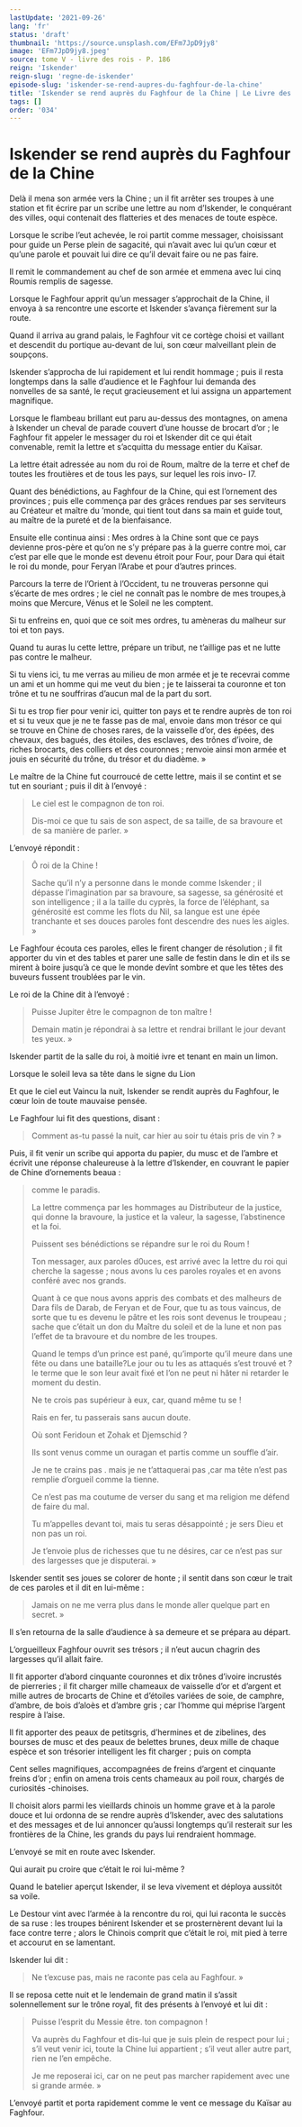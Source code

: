 ```yaml
---
lastUpdate: '2021-09-26'
lang: 'fr'
status: 'draft'
thumbnail: 'https://source.unsplash.com/EFm7JpD9jy8'
image: 'EFm7JpD9jy8.jpeg'
source: tome V - livre des rois - P. 186
reign: 'Iskender'
reign-slug: 'regne-de-iskender'
episode-slug: 'iskender-se-rend-aupres-du-faghfour-de-la-chine'
title: 'Iskender se rend auprès du Faghfour de la Chine | Le Livre des Rois | Shâhnâmeh'
tags: []
order: '034'
---
```


<!-- LTeX: language=fr -->

# Iskender se rend auprès du Faghfour de la Chine

Delà il mena son armée vers la Chine ; un il fit arrêter ses troupes à une station et fit écrire par un scribe une lettre au nom d’Iskender, le conquérant des villes, oqui contenait des flatteries et des menaces de toute espèce.

Lorsque le scribe l’eut achevée, le roi partit comme messager, choisissant pour guide un Perse plein de sagacité, qui n’avait avec lui qu’un cœur et qu’une parole et pouvait lui dire ce qu’il devait faire ou ne pas faire.

Il remit le commandement au chef de son armée et emmena avec lui cinq Roumis remplis de sagesse.

Lorsque le Faghfour apprit qu’un messager s’approchait de la Chine, il envoya à sa rencontre une escorte et Iskender s’avança fièrement sur la route.

Quand il arriva au grand palais, le Faghfour vit ce cortège choisi et vaillant et descendit du portique au-devant de lui, son cœur malveillant plein de soupçons.

Iskender s’approcha de lui rapidement et lui rendit hommage ; puis il resta longtemps dans la salle d’audience et le Faghfour lui demanda des nonvelles de sa santé, le reçut gracieusement et lui assigna un appartement magnifique.

Lorsque le flambeau brillant eut paru au-dessus des montagnes, on amena à Iskender un cheval de parade couvert d’une housse de brocart d’or ; le Faghfour fit appeler le messager du roi et Iskender dit ce qui était convenable, remit la lettre et s’acquitta du message entier du Kaïsar.

La lettre était adressée au nom du roi de Roum, maître de la terre et chef de toutes les froutières et de tous les pays, sur lequel les rois invo-
I7.

Quant des bénédictions, au Faghfour de la Chine, qui est l’ornement des provinces ; puis elle commença par des grâces rendues par ses serviteurs au Créateur et maître du ’monde, qui tient tout dans sa main et guide tout, au maître de la pureté et de la bienfaisance.

Ensuite elle continua ainsi : Mes ordres à la Chine sont que ce pays devienne pros-père et qu’on ne s’y prépare pas à la guerre contre moi, car c’est par elle que le monde est devenu étroit pour Four, pour Dara qui était le roi du monde, pour Feryan l’Arabe et pour d’autres princes.

Parcours la terre de l’Orient à l’Occident, tu ne trouveras personne qui s’écarte de mes ordres ; le ciel ne connaît pas le nombre de mes troupes,à moins que Mercure, Vénus et le Soleil ne les comptent.

Si tu enfreins en, quoi que ce soit mes ordres, tu amèneras du malheur sur toi et ton pays.

Quand tu auras lu cette lettre, prépare un tribut, ne t’aillige pas et ne lutte pas contre le malheur.

Si tu viens ici, tu me verras au milieu de mon armée et je te recevrai comme un ami et un homme qui me veut du bien ; je te laisserai ta couronne et ton trône et tu ne souffriras d’aucun mal de la part du sort.

Si tu es trop fier pour venir ici, quitter ton pays et te rendre auprès de ton roi et si tu veux que je ne te fasse pas de mal, envoie dans mon trésor ce qui se trouve en Chine de choses rares, de la vaisselle d’or, des épées, des chevaux, des bagués, des étoiles, des esclaves, des trônes d’ivoire, de riches brocarts, des colliers et des couronnes ; renvoie ainsi mon armée et jouis en sécurité du trône, du trésor et du diadème. »

Le maître de la Chine fut courroucé de cette lettre, mais il se contint et se tut en souriant ; puis il dit à l’envoyé :

> Le ciel est le compagnon de ton roi.
>
> Dis-moi ce que tu sais de son aspect, de sa taille, de sa bravoure et de sa manière de parler. »

L’envoyé répondit :

> Ô roi de la Chine !
>
> Sache qu’il n’y a personne dans le monde comme Iskender ; il dépasse l’imagination par sa bravoure, sa sagesse, sa générosité et son intelligence ; il a la taille du cyprès, la force de l’éléphant, sa générosité est comme les flots du Nil, sa langue est une épée tranchante et ses douces paroles font descendre des nues les aigles. »

Le Faghfour écouta ces paroles, elles le firent changer de résolution ; il fit apporter du vin et des tables et parer une salle de festin dans le din et ils se mirent à boire jusqu’à ce que le monde devînt sombre et que les têtes des buveurs fussent troublées par le vin.

Le roi de la Chine dit à l’envoyé :

> Puisse Jupiter être le compagnon de ton maître !
>
> Demain matin je répondrai à sa lettre et rendrai brillant le jour devant tes yeux. »

Iskender partit de la salle du roi, à moitié ivre et tenant en main un limon.

Lorsque le soleil leva sa tête dans le signe du Lion

Et que le ciel eut Vaincu la nuit, Iskender se rendit auprès du Faghfour, le cœur loin de toute mauvaise pensée.

Le Faghfour lui fit des questions, disant :

> Comment as-tu passé la nuit, car hier au soir tu étais pris de vin ? »

Puis, il fit venir un scribe qui apporta du papier, du musc et de l’ambre et écrivit une réponse chaleureuse à la lettre d’Iskender, en couvrant le papier de Chine d’ornements beaua :

> comme le paradis.
>
> La lettre commença par les hommages au Distributeur de la justice, qui donne la bravoure, la justice et la valeur, la sagesse, l’abstinence et la foi.
>
> Puissent ses bénédictions se répandre sur le roi du Roum !
>
> Ton messager, aux paroles d0uces, est arrivé avec la lettre du roi qui cherche la sagesse ; nous avons lu ces paroles royales et en avons conféré avec nos grands.
>
> Quant à ce que nous avons appris des combats et des malheurs de Dara fils de Darab, de Feryan et de Four, que tu as tous vaincus, de sorte que tu es devenu le pâtre et les rois sont devenus le troupeau ; sache que c’était un don du Maître du soleil et de la lune et non pas l’effet de ta bravoure et du nombre de les troupes.
>
> Quand le temps d’un prince est pané, qu’importe qu’il meure dans une fête ou dans une bataille?Le jour ou tu les as attaqués s’est trouvé et ?
le terme que le son leur avait fixé et l’on ne peut ni hâter ni retarder le moment du destin.
>
> Ne te crois pas supérieur à eux, car, quand même tu se !
>
> Rais en fer, tu passerais sans aucun doute.
>
> Où sont Feridoun et Zohak et Djemschid ?
>
> Ils sont venus comme un ouragan et partis comme un souffle d’air.
>
> Je ne te crains pas . mais je ne t’attaquerai pas ,car ma tête n’est pas remplie d’orgueil comme la tienne.
>
> Ce n’est pas ma coutume de verser du sang et ma religion me défend de faire du mal.
>
> Tu m’appelles devant toi, mais tu seras désappointé ; je sers Dieu et non pas un roi.
>
> Je t’envoie plus de richesses que tu ne désires, car ce n’est pas sur des largesses que je disputerai. »

Iskender sentit ses joues se colorer de honte ; il sentit dans son cœur le trait de ces paroles et il dit en lui-même :

> Jamais on ne me verra plus dans le monde aller quelque part en secret. »

Il s’en retourna de la salle d’audience à sa demeure et se prépara au départ.

L’orgueilleux Faghfour ouvrit ses trésors ; il n’eut aucun chagrin des largesses qu’il allait faire.

Il fit apporter d’abord cinquante couronnes et dix trônes d’ivoire incrustés de pierreries ; il fit charger mille chameaux de vaisselle d’or et d’argent et mille autres de brocarts de Chine et d’étoiles variées de soie, de camphre, d’ambre, de bois d’aloès et d’ambre gris ; car l’homme qui méprise l’argent respire à l’aise.

Il fit apporter des peaux de petitsgris, d’hermines et de zibelines, des bourses de musc et des peaux de belettes brunes, deux mille de chaque espèce et son trésorier intelligent les fit charger ; puis on compta

Cent selles magnifiques, accompagnées de freins d’argent et cinquante freins d’or ; enfin on amena trois cents chameaux au poil roux, chargés de curiosités -chinoises.

Il choisit alors parmi les vieillards chinois un homme grave et à la parole douce et lui ordonna de se rendre auprès d’Iskender, avec des salutations et des messages et de lui annoncer qu’aussi longtemps qu’il resterait sur les frontières de la Chine, les grands du pays lui rendraient hommage.

L’envoyé se mit en route avec Iskender.

Qui aurait pu croire que c’était le roi lui-même ?

Quand le batelier aperçut Iskender, il se leva vivement et déploya aussitôt sa voile.

Le Destour vint avec l’armée à la rencontre du roi, qui lui raconta le succès de sa ruse : les troupes bénirent Iskender et se prosternèrent devant lui la face contre terre ; alors le Chinois comprit que c’était le roi, mit pied à terre et accourut en se lamentant.

Iskender lui dit :

> Ne t’excuse pas, mais ne raconte pas cela au Faghfour. »

Il se reposa cette nuit et le lendemain de grand matin il s’assit solennellement sur le trône royal, fit des présents à l’envoyé et lui dit :

> Puisse l’esprit du Messie être. ton compagnon !
>
> Va auprès du Faghfour et dis-lui que je suis plein de respect pour lui ; s’il veut venir ici, toute la Chine lui appartient ; s’il veut aller autre part, rien ne l’en empêche.
>
> Je me reposerai ici, car on ne peut pas marcher rapidement avec une si grande armée. »

L’envoyé partit et porta rapidement comme le vent ce message du Kaïsar au Faghfour.
